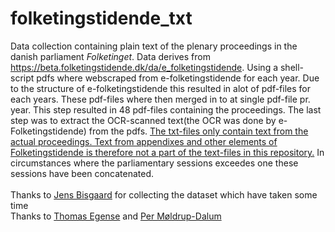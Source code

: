 # folketingstidende_txt
Data collection containing plain text of the plenary proceedings in the danish parliament <i>Folketinget</i>. Data derives from https://beta.folketingstidende.dk/da/e_folketingstidende. Using a shell-script pdfs where webscraped from e-folketingstidende for each year. Due to the structure of e-folketingstidende this resulted in alot of pdf-files for each years. These pdf-files where then merged in to at single pdf-file pr. year. This step resulted in 48 pdf-files containing the proceedings. The last step was to extract the OCR-scanned text(the OCR was done by e-Folketingstidende) from the pdfs. <u>The txt-files only contain text from the actual proceedings. Text from appendixes and other elements of Folketingstidende is therefore not a part of the text-files in this repository.</u> In circumstances where the parliamentary sessions exceedes one these sessions have been concatenated.  
 <br>
Thanks to <a href="https://github.com/jensbisgaard">Jens Bisgaard</a> for collecting the dataset which have taken some time<br>
Thanks to <a href="https://github.com/thomasegense">Thomas Egense</a> and <a href="https://github.com/perdalum">Per Møldrup-Dalum</a>
